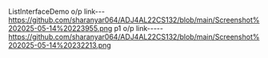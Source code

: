 ListInterfaceDemo o/p link---  https://github.com/sharanyar064/ADJ4AL22CS132/blob/main/Screenshot%202025-05-14%20223955.png
p1 o/p link-----https://github.com/sharanyar064/ADJ4AL22CS132/blob/main/Screenshot%202025-05-14%20232213.png

